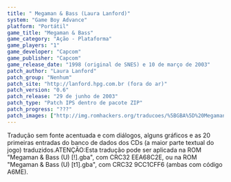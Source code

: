 ```yaml
---
title: " Megaman & Bass (Laura Lanford)"
system: "Game Boy Advance"
platform: "Portátil"
game_title: "Megaman & Bass"
game_category: "Ação - Plataforma"
game_players: "1"
game_developer: "Capcom"
game_publisher: "Capcom"
game_release_date: "1998 (original de SNES) e 10 de março de 2003"
patch_author: "Laura Lanford"
patch_group: "Nenhum"
patch_site: "http://lanford.hpg.com.br (fora do ar)"
patch_version: "0.6"
patch_release: "29 de junho de 2003"
patch_type: "Patch IPS dentro de pacote ZIP"
patch_progress: "???"
patch_images: ["http://img.romhackers.org/traducoes/%5BGBA%5D%20Megaman%20&%20Bass%20-%20Laura%20Lanford%20-%201.png","http://img.romhackers.org/traducoes/%5BGBA%5D%20Megaman%20&%20Bass%20-%20Laura%20Lanford%20-%202.png","http://img.romhackers.org/traducoes/%5BGBA%5D%20Megaman%20&%20Bass%20-%20Laura%20Lanford%20-%203.png"]
---
```

Tradução sem fonte acentuada e com diálogos, alguns gráficos e as 20 primeiras entradas do banco de dados dos CDs (a maior parte textual do jogo) traduzidos.ATENÇÃO:Esta tradução pode ser aplicada na ROM "Megaman & Bass (U) [!].gba", com CRC32 EEA68C2E, ou na ROM "Megaman & Bass (U) [t1].gba", com CRC32 9CC1CFF6 (ambas com código A6ME).